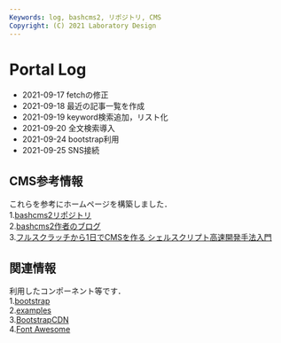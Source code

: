 ```yaml
---
Keywords: log, bashcms2, リポジトリ, CMS  
Copyright: (C) 2021 Laboratory Design  
---
```


# Portal Log  

- 2021-09-17 fetchの修正   
- 2021-09-18 最近の記事一覧を作成  
- 2021-09-19 keyword検索追加，リスト化  
- 2021-09-20 全文検索導入  
- 2021-09-24 bootstrap利用  
- 2021-09-25 SNS接続


## CMS参考情報  
これらを参考にホームページを構築しました．  
1.[bashcms2リポジトリ](https://github.com/ryuichiueda/bashcms2)  
2.[bashcms2作者のブログ](https://blog.ueda.tech)  
3.[フルスクラッチから1日でCMSを作る シェルスクリプト高速開発手法入門](https://www.kadokawa.co.jp/product/301905000145/)  

## 関連情報  
利用したコンポーネント等です．  
1.[bootstrap](https://getbootstrap.jp/)  
2.[examples](https://www.kadokawa.co.jp/product/301905000145/)  
3.[BootstrapCDN](https://www.bootstrapcdn.com/)  
4.[Font Awesome](https://fontawesome.com/v5.15/icons?d=gallery&p=2)

